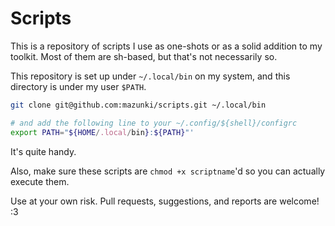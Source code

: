 
# Scripts

This is a repository of scripts I use as one-shots or as a solid addition to my toolkit. Most of them are sh-based, but that's not necessarily so.

This repository is set up under `~/.local/bin` on my system, and this directory is under my user `$PATH`.
```sh
git clone git@github.com:mazunki/scripts.git ~/.local/bin

# and add the following line to your ~/.config/${shell}/configrc
export PATH="${HOME/.local/bin}:${PATH}"'
```
It's quite handy.

Also, make sure these scripts are `chmod +x scriptname`'d so you can actually execute them.

Use at your own risk. Pull requests, suggestions, and reports are welcome! :3

